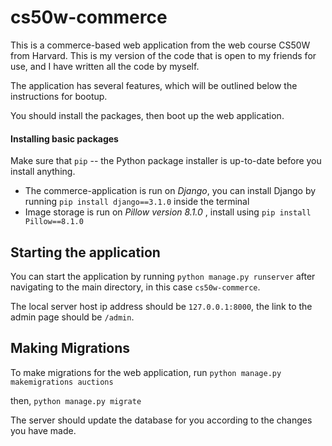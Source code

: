 # cs50w-commerce
This is a commerce-based web application from the web course CS50W from Harvard. This is my version of the code that is open to my friends for use, and I have written all the code by myself.

The application has several features, which will be outlined below the instructions for bootup.

You should install the packages, then boot up the web application.


#### Installing basic packages 
Make sure that ``pip`` -- the Python package installer is up-to-date before you install anything.

+ The commerce-application is run on *Django*, you can install Django by running ``pip install django==3.1.0`` inside the terminal
+ Image storage is run on *Pillow version 8.1.0* , install using ``pip install Pillow==8.1.0``


## Starting the application
You can start the application by running ``python manage.py runserver`` after navigating to the main directory, in this case ``cs50w-commerce``.

The local server host ip address should be ``127.0.0.1:8000``, the link to the admin page should be ``/admin``.


## Making Migrations

To make migrations for the web application, run
``python manage.py makemigrations auctions``

then, 
``python manage.py migrate``

The server should update the database for you according to the changes you have made.
